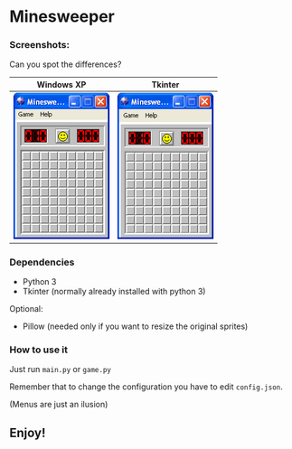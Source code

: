 # Minesweeper
### Screenshots:
Can you spot the differences?

|Windows XP|Tkinter|
|----------|-------|
|![original](/screenshots/original.png)|![mine](/screenshots/mine.png)|
### Dependencies
- Python 3
- Tkinter (normally already installed with python 3)

Optional:
- Pillow (needed only if you want to resize the original sprites)
### How to use it
Just run `main.py` or `game.py`

Remember that to change the configuration you have to edit `config.json`.

(Menus are just an ilusion)
## Enjoy!